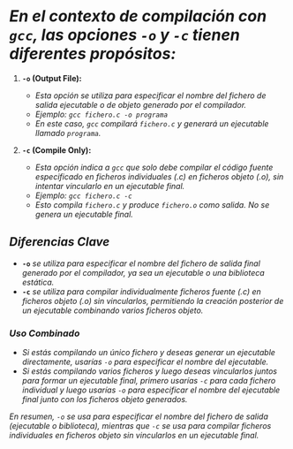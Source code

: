 <!-- Autor: Daniel Benjamin Perez Morales -->
<!-- GitHub: https://github.com/DanielPerezMoralesDev13 -->
<!-- Correo electrónico: danielperezdev@proton.me -->

# ***En el contexto de compilación con `gcc`, las opciones `-o` y `-c` tienen diferentes propósitos:***

1. **`-o` (Output File):**
   - *Esta opción se utiliza para especificar el nombre del fichero de salida ejecutable o de objeto generado por el compilador.*
   - *Ejemplo: `gcc fichero.c -o programa`*
   - *En este caso, `gcc` compilará `fichero.c` y generará un ejecutable llamado `programa`.*

2. **`-c` (Compile Only):**
   - *Esta opción indica a `gcc` que solo debe compilar el código fuente especificado en ficheros individuales (.c) en ficheros objeto (.o), sin intentar vincularlo en un ejecutable final.*
   - *Ejemplo: `gcc fichero.c -c`*
   - *Esto compila `fichero.c` y produce `fichero.o` como salida. No se genera un ejecutable final.*

## ***Diferencias Clave***

- **`-o`** *se utiliza para especificar el nombre del fichero de salida final generado por el compilador, ya sea un ejecutable o una biblioteca estática.*
- **`-c`** *se utiliza para compilar individualmente ficheros fuente (.c) en ficheros objeto (.o) sin vincularlos, permitiendo la creación posterior de un ejecutable combinando varios ficheros objeto.*

### ***Uso Combinado***

- *Si estás compilando un único fichero y deseas generar un ejecutable directamente, usarías `-o` para especificar el nombre del ejecutable.*
- *Si estás compilando varios ficheros y luego deseas vincularlos juntos para formar un ejecutable final, primero usarías `-c` para cada fichero individual y luego usarías `-o` para especificar el nombre del ejecutable final junto con los ficheros objeto generados.*

*En resumen, `-o` se usa para especificar el nombre del fichero de salida (ejecutable o biblioteca), mientras que `-c` se usa para compilar ficheros individuales en ficheros objeto sin vincularlos en un ejecutable final.*
